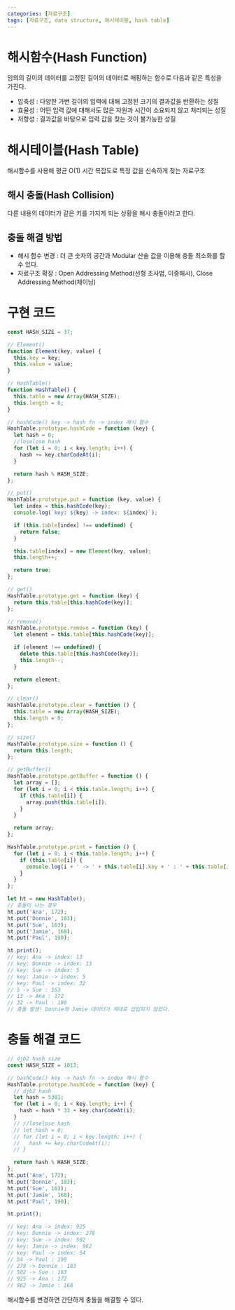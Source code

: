 ```yaml
---
categories: [자료구조]
tags: [자료구조, data structure, 해시테이블, hash table]
---
```


# 해시함수(Hash Function)
임의의 길이의 데이터를 고정된 길이의 데이터로 매핑하는 함수로 다음과 같은 특성을 가진다.

- 압축성 : 다양한 가변 길이의 입력에 대해 고정된 크기의 결과값을 반환하는 성질
- 효율성 : 어떤 입력 값에 대해서도 많은 자원과 시간이 소요되지 않고 처리되는 성질
- 저항성 : 결과값을 바탕으로 입력 값을 찾는 것이 불가능한 성질

# 해시테이블(Hash Table)
해시함수를 사용해 평균 O(1) 시간 복잡도로 특정 값을 신속하게 찾는 자료구조

## 해시 충돌(Hash Collision)
다른 내용의 데이터가 같은 키를 가지게 되는 상황을 해시 충돌이라고 한다.

## 충돌 해결 방법
- 해시 함수 변경 : 더 큰 숫자의 공간과 Modular 산술 값을 이용해 충돌 최소화를 할 수 있다.
- 자료구조 확장 : Open Addressing Method(선형 조사법, 이중해시), Close Addressing Method(체이닝)

# 구현 코드
```js
const HASH_SIZE = 37;

// Element()
function Element(key, value) {
  this.key = key;
  this.value = value;
}

// HashTable()
function HashTable() {
  this.table = new Array(HASH_SIZE);
  this.length = 0;
}

// hashCode() key -> hash fn -> index 해시 함수
HashTable.prototype.hashCode = function (key) {
  let hash = 0;
  //loselose hash
  for (let i = 0; i < key.length; i++) {
    hash += key.charCodeAt(i);
  }

  return hash % HASH_SIZE;
};

// put()
HashTable.prototype.put = function (key, value) {
  let index = this.hashCode(key);
  console.log(`key: ${key} -> index: ${index}`);

  if (this.table[index] !== undefined) {
    return false;
  }

  this.table[index] = new Element(key, value);
  this.length++;

  return true;
};

// get()
HashTable.prototype.get = function (key) {
  return this.table[this.hashCode(key)];
};

// remove()
HashTable.prototype.remove = function (key) {
  let element = this.table[this.hashCode(key)];

  if (element !== undefined) {
    delete this.table[this.hashCode(key)];
    this.length--;
  }

  return element;
};

// clear()
HashTable.prototype.clear = function () {
  this.table = new Array(HASH_SIZE);
  this.length = 0;
};

// size()
HashTable.prototype.size = function () {
  return this.length;
};

// getBuffer()
HashTable.prototype.getBuffer = function () {
  let array = [];
  for (let i = 0; i < this.table.length; i++) {
    if (this.table[i]) {
      array.push(this.table[i]);
    }
  }

  return array;
};

HashTable.prototype.print = function () {
  for (let i = 0; i < this.table.length; i++) {
    if (this.table[i]) {
      console.log(i + ' -> ' + this.table[i].key + ' : ' + this.table[i].value);
    }
  }
};

let ht = new HashTable();
// 충돌이 나는 경우
ht.put('Ana', 172);
ht.put('Donnie', 183);
ht.put('Sue', 163);
ht.put('Jamie', 168);
ht.put('Paul', 190);

ht.print();
// key: Ana -> index: 13
// key: Donnie -> index: 13
// key: Sue -> index: 5
// key: Jamie -> index: 5
// key: Paul -> index: 32
// 5 -> Sue : 163
// 13 -> Ana : 172
// 32 -> Paul : 190
// 충돌 발생! Donnie와 Jamie 데이터가 제대로 삽입되지 않았다.
```

# 충돌 해결 코드
```js
// djb2 hash size
const HASH_SIZE = 1013;

// hashCode() key -> hash fn -> index 해시 함수
HashTable.prototype.hashCode = function (key) {
  // djb2 hash
  let hash = 5381;
  for (let i = 0; i < key.length; i++) {
    hash = hash * 33 + key.charCodeAt(i);
  }
  // //loselose hash
  // let hash = 0;
  // for (let i = 0; i < key.length; i++) {
  //   hash += key.charCodeAt(i);
  // }

  return hash % HASH_SIZE;
};
ht.put('Ana', 172);
ht.put('Donnie', 183);
ht.put('Sue', 163);
ht.put('Jamie', 168);
ht.put('Paul', 190);

ht.print();

// key: Ana -> index: 925
// key: Donnie -> index: 278
// key: Sue -> index: 502
// key: Jamie -> index: 962
// key: Paul -> index: 54
// 54 -> Paul : 190
// 278 -> Donnie : 183
// 502 -> Sue : 163
// 925 -> Ana : 172
// 962 -> Jamie : 168
```
해시함수를 변경하면 간단하게 충돌을 해결할 수 있다.